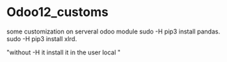 # Odoo12_customs
some customization on serveral odoo module
sudo -H pip3 install pandas.
sudo -H pip3 install xlrd.

"without -H it install it in the user local "

